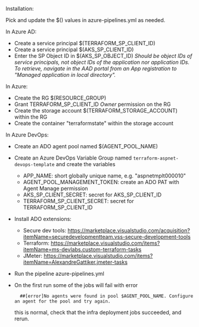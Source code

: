 Installation:

Pick and update the $() values in azure-pipelines.yml as needed.

In Azure AD:
  - Create a service principal $(TERRAFORM_SP_CLIENT_ID)
  - Create a service principal $(AKS_SP_CLIENT_ID)
  - Enter the SP Object ID in $(AKS_SP_OBJECT_ID)
    *Should be object IDs of service principals, not object IDs of the application nor application IDs.
    To retrieve, navigate in the AAD portal from an App registration to "Managed application in local directory".*

In Azure:
  - Create the RG $(RESOURCE_GROUP)
  - Grant TERRAFORM_SP_CLIENT_ID *Owner* permission on the RG
  - Create the storage account $(TERRAFORM_STORAGE_ACCOUNT) within the RG
  - Create the container "terraformstate" within the storage account

In Azure DevOps:
  - Create an ADO agent pool named $(AGENT_POOL_NAME)
  - Create an Azure DevOps Variable Group named `terraform-aspnet-devops-template` and create the variables
    - APP_NAME: short globally unique name, e.g. "aspnetmplt000010"
    - AGENT_POOL_MANAGEMENT_TOKEN: create an ADO PAT with Agent Manage permission
    - AKS_SP_CLIENT_SECRET: secret for AKS_SP_CLIENT_ID
    - TERRAFORM_SP_CLIENT_SECRET: secret for TERRAFORM_SP_CLIENT_ID
  - Install ADO extensions:
    - Secure dev tools: https://marketplace.visualstudio.com/acquisition?itemName=securedevelopmentteam.vss-secure-development-tools
    - Terraform: https://marketplace.visualstudio.com/items?itemName=ms-devlabs.custom-terraform-tasks
    - JMeter: https://marketplace.visualstudio.com/items?itemName=AlexandreGattiker.jmeter-tasks
  - Run the pipeline azure-pipelines.yml
  - On the first run some of the jobs will fail with error
  
          ##[error]No agents were found in pool $AGENT_POOL_NAME. Configure an agent for the pool and try again.

    this is normal, check that the infra deployment jobs succeeded, and rerun.
